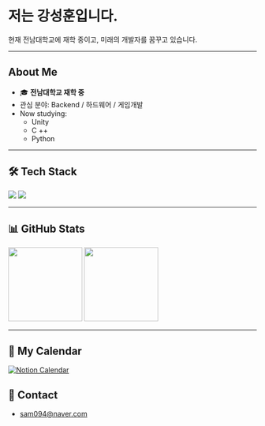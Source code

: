 # 저는 강성훈입니다.

현재 전남대학교에 재학 중이고, 미래의 개발자를 꿈꾸고 있습니다.  

---

##  About Me
- 🎓 **전남대학교 재학 중**
-  관심 분야: Backend / 하드웨어 / 게임개발
- Now studying:
  - Unity
  - C ++
  - Python
---

## 🛠 Tech Stack
<p>
  <img src="https://img.shields.io/badge/C-00599C?logo=c&logoColor=white"/>
  <img src="https://img.shields.io/badge/Python-3776AB?logo=python&logoColor=white"/>
</p>

---

## 📊 GitHub Stats
<p>
  <img src="https://github-readme-stats.vercel.app/api?username=AngWooHyeon&show_icons=true&theme=radical" height="150"/>
  <img src="https://github-readme-stats.vercel.app/api/top-langs/?username=AngWooHyeon&layout=compact&theme=radical" height="150"/>
</p>

---

## 📅 My Calendar
[![Notion Calendar](https://img.shields.io/badge/Notion-Calendar-black?logo=notion&logoColor=white)](https://real-stetson-07a.notion.site/26ed62f3adb78058a96accf977d71cbf?source=copy_link)


## 💬 Contact
- sam094@naver.com
